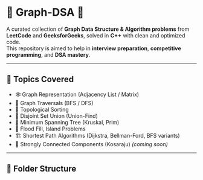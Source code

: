 # 🧭 Graph-DSA 🚀

A curated collection of **Graph Data Structure & Algorithm problems** from **LeetCode** and **GeeksforGeeks**, solved in **C++** with clean and optimized code.  
This repository is aimed to help in **interview preparation**, **competitive programming**, and **DSA mastery**.

---

## 📌 Topics Covered

- 🕸️ Graph Representation (Adjacency List / Matrix)  
- 🧭 Graph Traversals (BFS / DFS)  
- 🔁 Topological Sorting  
- 🧠 Disjoint Set Union (Union-Find)  
- 🌉 Minimum Spanning Tree (Kruskal, Prim)  
- 🌊 Flood Fill, Island Problems  
- 🏗️ Shortest Path Algorithms (Dijkstra, Bellman-Ford, BFS variants)  
- 🌿 Strongly Connected Components (Kosaraju) *(coming soon)*

---

## 📂 Folder Structure

